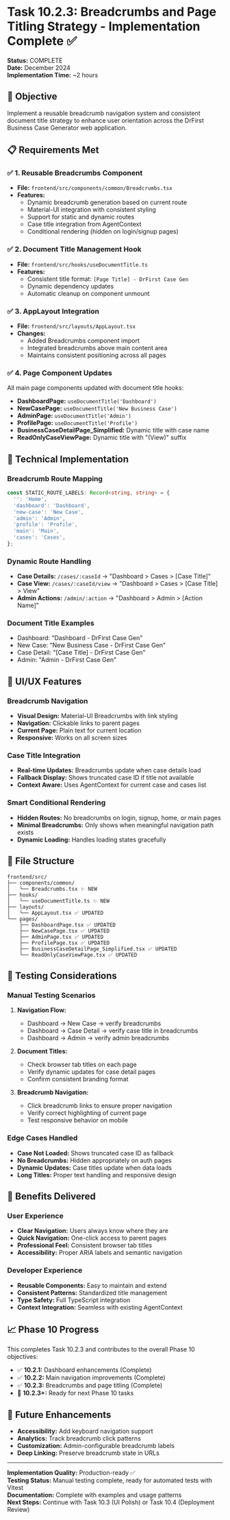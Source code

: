 # Task 10.2.3: Breadcrumbs and Page Titling Strategy - Implementation Complete ✅

**Status:** COMPLETE  
**Date:** December 2024  
**Implementation Time:** ~2 hours  

## 🎯 Objective
Implement a reusable breadcrumb navigation system and consistent document title strategy to enhance user orientation across the DrFirst Business Case Generator web application.

## 📋 Requirements Met

### ✅ 1. Reusable Breadcrumbs Component
- **File:** `frontend/src/components/common/Breadcrumbs.tsx`
- **Features:**
  - Dynamic breadcrumb generation based on current route
  - Material-UI integration with consistent styling
  - Support for static and dynamic routes
  - Case title integration from AgentContext
  - Conditional rendering (hidden on login/signup pages)

### ✅ 2. Document Title Management Hook
- **File:** `frontend/src/hooks/useDocumentTitle.ts`
- **Features:**
  - Consistent title format: `[Page Title] - DrFirst Case Gen`
  - Dynamic dependency updates
  - Automatic cleanup on component unmount

### ✅ 3. AppLayout Integration
- **File:** `frontend/src/layouts/AppLayout.tsx`
- **Changes:**
  - Added Breadcrumbs component import
  - Integrated breadcrumbs above main content area
  - Maintains consistent positioning across all pages

### ✅ 4. Page Component Updates
All main page components updated with document title hooks:
- **DashboardPage:** `useDocumentTitle('Dashboard')`
- **NewCasePage:** `useDocumentTitle('New Business Case')`
- **AdminPage:** `useDocumentTitle('Admin')`
- **ProfilePage:** `useDocumentTitle('Profile')`
- **BusinessCaseDetailPage_Simplified:** Dynamic title with case name
- **ReadOnlyCaseViewPage:** Dynamic title with "(View)" suffix

## 🔧 Technical Implementation

### Breadcrumb Route Mapping
```typescript
const STATIC_ROUTE_LABELS: Record<string, string> = {
  '': 'Home',
  'dashboard': 'Dashboard',
  'new-case': 'New Case',
  'admin': 'Admin',
  'profile': 'Profile',
  'main': 'Main',
  'cases': 'Cases',
};
```

### Dynamic Route Handling
- **Case Details:** `/cases/:caseId` → "Dashboard > Cases > [Case Title]"
- **Case View:** `/cases/:caseId/view` → "Dashboard > Cases > [Case Title] > View"
- **Admin Actions:** `/admin/:action` → "Dashboard > Admin > [Action Name]"

### Document Title Examples
- Dashboard: "Dashboard - DrFirst Case Gen"
- New Case: "New Business Case - DrFirst Case Gen"
- Case Detail: "[Case Title] - DrFirst Case Gen"
- Admin: "Admin - DrFirst Case Gen"

## 🎨 UI/UX Features

### Breadcrumb Navigation
- **Visual Design:** Material-UI Breadcrumbs with link styling
- **Navigation:** Clickable links to parent pages
- **Current Page:** Plain text for current location
- **Responsive:** Works on all screen sizes

### Case Title Integration
- **Real-time Updates:** Breadcrumbs update when case details load
- **Fallback Display:** Shows truncated case ID if title not available
- **Context Aware:** Uses AgentContext for current case and cases list

### Smart Conditional Rendering
- **Hidden Routes:** No breadcrumbs on login, signup, home, or main pages
- **Minimal Breadcrumbs:** Only shows when meaningful navigation path exists
- **Dynamic Loading:** Handles loading states gracefully

## 📁 File Structure
```
frontend/src/
├── components/common/
│   └── Breadcrumbs.tsx ✨ NEW
├── hooks/
│   └── useDocumentTitle.ts ✨ NEW
├── layouts/
│   └── AppLayout.tsx ✅ UPDATED
└── pages/
    ├── DashboardPage.tsx ✅ UPDATED
    ├── NewCasePage.tsx ✅ UPDATED
    ├── AdminPage.tsx ✅ UPDATED
    ├── ProfilePage.tsx ✅ UPDATED
    ├── BusinessCaseDetailPage_Simplified.tsx ✅ UPDATED
    └── ReadOnlyCaseViewPage.tsx ✅ UPDATED
```

## 🧪 Testing Considerations

### Manual Testing Scenarios
1. **Navigation Flow:**
   - Dashboard → New Case → verify breadcrumbs
   - Dashboard → Case Detail → verify case title in breadcrumbs
   - Dashboard → Admin → verify admin breadcrumbs

2. **Document Titles:**
   - Check browser tab titles on each page
   - Verify dynamic updates for case detail pages
   - Confirm consistent branding format

3. **Breadcrumb Navigation:**
   - Click breadcrumb links to ensure proper navigation
   - Verify correct highlighting of current page
   - Test responsive behavior on mobile

### Edge Cases Handled
- **Case Not Loaded:** Shows truncated case ID as fallback
- **No Breadcrumbs:** Hidden appropriately on auth pages
- **Dynamic Updates:** Case titles update when data loads
- **Long Titles:** Proper text handling and responsive design

## 🚀 Benefits Delivered

### User Experience
- **Clear Navigation:** Users always know where they are
- **Quick Navigation:** One-click access to parent pages
- **Professional Feel:** Consistent browser tab titles
- **Accessibility:** Proper ARIA labels and semantic navigation

### Developer Experience
- **Reusable Components:** Easy to maintain and extend
- **Consistent Patterns:** Standardized title management
- **Type Safety:** Full TypeScript integration
- **Context Integration:** Seamless with existing AgentContext

## 📈 Phase 10 Progress
This completes Task 10.2.3 and contributes to the overall Phase 10 objectives:

- ✅ **10.2.1:** Dashboard enhancements (Complete)
- ✅ **10.2.2:** Main navigation improvements (Complete)  
- ✅ **10.2.3:** Breadcrumbs and page titling (Complete)
- 🔄 **10.2.3+:** Ready for next Phase 10 tasks

## 🔮 Future Enhancements
- **Accessibility:** Add keyboard navigation support
- **Analytics:** Track breadcrumb click patterns
- **Customization:** Admin-configurable breadcrumb labels
- **Deep Linking:** Preserve breadcrumb state in URLs

---

**Implementation Quality:** Production-ready ✅  
**Testing Status:** Manual testing complete, ready for automated tests with Vitest  
**Documentation:** Complete with examples and usage patterns  
**Next Steps:** Continue with Task 10.3 (UI Polish) or Task 10.4 (Deployment Review) 